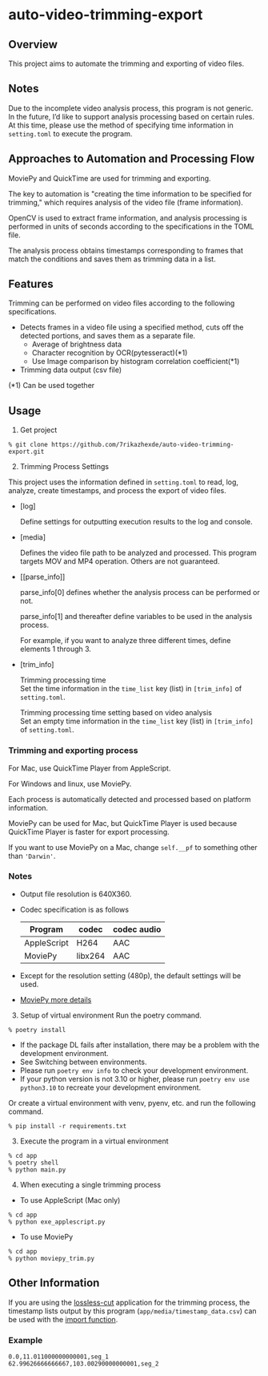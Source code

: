 # auto-video-trimming-export

## Overview
This project aims to automate the trimming and exporting of video files.

## Notes
Due to the incomplete video analysis process, this program is not generic.  
In the future, I’d like to support analysis processing based on certain rules.  
At this time, please use the method of specifying time information in ```setting.toml``` to execute the program.

## Approaches to Automation and Processing Flow
MoviePy and QuickTime are used for trimming and exporting.

The key to automation is "creating the time information to be specified for trimming," which requires analysis of the video file (frame information).

OpenCV is used to extract frame information, and analysis processing is performed in units of seconds according to the specifications in the TOML file.

The analysis process obtains timestamps corresponding to frames that match the conditions and saves them as trimming data in a list.

## Features
Trimming can be performed on video files according to the following specifications.
* Detects frames in a video file using a specified method, cuts off the detected portions, and saves them as a separate file.
  * Average of brightness data
  * Character recognition by OCR(pytesseract)(*1)
  * Use Image comparison by histogram correlation coefficient(*1)
* Trimming data output (csv file)

(*1) Can be used together

## Usage
1. Get project
```
% git clone https://github.com/7rikazhexde/auto-video-trimming-export.git 
```

2. Trimming Process Settings

This project uses the information defined in ```setting.toml``` to read, log, analyze, create timestamps, and process the export of video files.

* [log]

  Define settings for outputting execution results to the log and console.
  
* [media]

  Defines the video file path to be analyzed and processed.
  This program targets MOV and MP4 operation. Others are not guaranteed.

* [[parse_info]]

  parse_info[0] defines whether the analysis process can be performed or not.

  parse_info[1] and thereafter define variables to be used in the analysis process.

  For example, if you want to analyze three different times, define elements 1 through 3.

* [trim_info]

  Trimming processing time  
  Set the time information in the ```time_list``` key (list) in ```[trim_info]``` of ```setting.toml```.

  Trimming processing time setting based on video analysis    
  Set an empty time information in the ```time_list``` key (list) in ```[trim_info]``` of ```setting.toml```.

### Trimming and exporting process  
  For Mac, use QuickTime Player from AppleScript.  

  For Windows and linux, use MoviePy.  

  Each process is automatically detected and processed based on platform information.  

  MoviePy can be used for Mac, but QuickTime Player is used because QuickTime Player is faster for export processing.  

  If you want to use MoviePy on a Mac, change ```self.__pf``` to something other than ```'Darwin'```.

### Notes
* Output file resolution is 640X360.
* Codec specification is as follows

  | Program     | codec       | codec audio | 
  | ----------- | ----------- | ----------- |
  | AppleScript | H264        | AAC         | 
  | MoviePy     | libx264     | AAC         | 

* Except for the resolution setting (480p), the default settings will be used.
* [MoviePy more details](https://zulko.github.io/moviepy/ref/VideoClip/VideoClip.html#moviepy.video.VideoClip.VideoClip.write_videofile
)

3. Setup of virtual environment
Run the poetry command.
```
% poetry install
```
* If the package DL fails after installation, there may be a problem with the development environment.
* See Switching between environments.
* Please run ```poetry env info``` to check your development environment.
* If your python version is not 3.10 or higher, please run ```poetry env use python3.10``` to recreate your development environment.

Or create a virtual environment with venv, pyenv, etc. and run the following command.
```
% pip install -r requirements.txt
```

3. Execute the program in a virtual environment
```
% cd app
% poetry shell
% python main.py
```

4. When executing a single trimming process

* To use AppleScript (Mac only)
```
% cd app
% python exe_applescript.py
```
* To use MoviePy
```
% cd app
% python moviepy_trim.py
```

## Other Information
If you are using the [lossless-cut](https://github.com/mifi/lossless-cut#readme) application for the trimming process, the timestamp lists output by this program (```app/media/timestamp_data.csv```) can be used with the [import function](https://github.com/mifi/lossless-cut/blob/master/import-export.md).

### Example
```timestamp_data.csv
0.0,11.011000000000001,seg_1
62.99626666666667,103.00290000000001,seg_2
```
